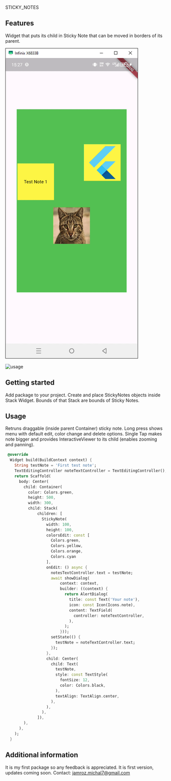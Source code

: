 
STICKY_NOTES

## Features
Widget that puts its child in Sticky Note that can be moved in borders of its parent.

![Example notes containin Text, Icon and Image](https://github.com/mis177/sticky-notes/blob/main/image.png?raw=true) 

![usage](https://github.com/mis177/sticky-notes/assets/56123042/91bb434a-a5d5-4bb7-8fbd-8416e13a746c)



## Getting started

Add package to your project.
Create and place StickyNotes objects inside Stack Widget. Bounds of that Stack are bounds of Sticky Notes.


## Usage

Retruns draggable (inside parent Container) sticky note. Long press shows menu with default edit, color change and delete options. Single Tap makes note bigger and provides InteractiveViewer to its child (enables zooming and panning). 
```dart
 @override
  Widget build(BuildContext context) {   
    String testNote = 'First test note';
    TextEditingController noteTextController = TextEditingController();
    return Scaffold(
      body: Center(
        child: Container(
          color: Colors.green,
          height: 500,
          width: 300,
          child: Stack(
              children: [
                StickyNote(
                  width: 100,
                  height: 100,
                  colorsEdit: const [
                    Colors.green,
                    Colors.yellow,
                    Colors.orange,
                    Colors.cyan
                  ],
                  onEdit: () async {
                    notesTextController.text = testNote;
                    await showDialog(
                        context: context,
                        builder: ((context) {
                          return AlertDialog(
                            title: const Text('Your note'),
                            icon: const Icon(Icons.note),
                            content: TextField(
                              controller: noteTextController,
                            ),
                          );
                        }));
                    setState(() {
                      testNote = noteTextController.text;
                    });
                  },
                  child: Center(
                    child: Text(
                      testNote,
                      style: const TextStyle(
                        fontSize: 12,
                        color: Colors.black,
                      ),
                      textAlign: TextAlign.center,
                    ),
                  ),
                ),
              ]),
        ),
      ),
    );
  }
```

## Additional information

It is my first package so any feedback is appreciated. It is first version, updates coming soon.
Contact: jamroz.michal7@gmail.com
